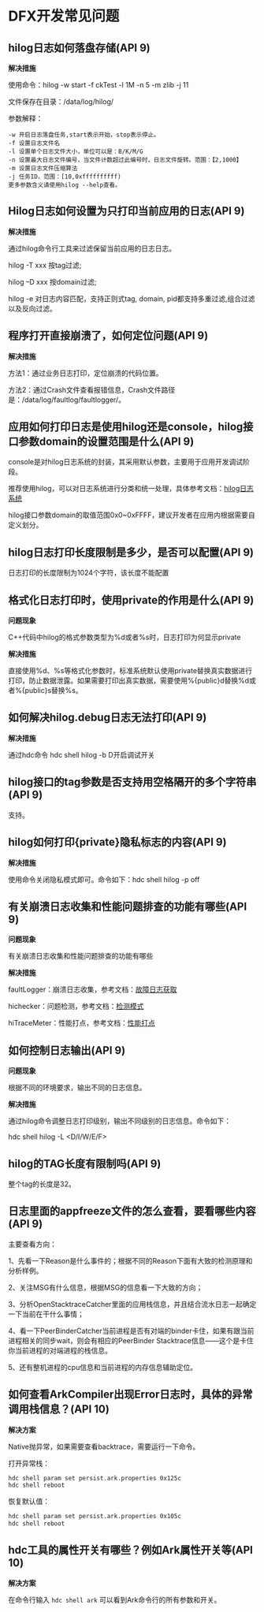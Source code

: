 # DFX开发常见问题

<!--Kit: Performance Analysis Kit-->
<!--Subsystem: HiviewDFX-->
<!--Owner: @mzyan-->
<!--Designer: @liyueric-->
<!--Tester: @gcw_KuLfPSbe-->
<!--Adviser: @foryourself-->

## hilog日志如何落盘存储(API 9)

**解决措施**

使用命令：hilog -w start -f ckTest -l 1M -n 5 -m zlib -j 11

文件保存在目录：/data/log/hilog/

参数解释：

```
-w 开启日志落盘任务,start表示开始，stop表示停止。
-f 设置日志文件名
-l 设置单个日志文件大小，单位可以是：B/K/M/G
-n 设置最大日志文件编号，当文件计数超过此编号时，日志文件旋转。范围：【2,1000】
-m 设置日志文件压缩算法
-j 任务ID，范围：[10,0xffffffffff)
更多参数含义请使用hilog --help查看。
```


## Hilog日志如何设置为只打印当前应用的日志(API 9)

**解决措施**

通过hilog命令行工具来过滤保留当前应用的日志日志。

hilog -T xxx 按tag过滤;

hilog –D xxx 按domain过滤;

hilog -e 对日志内容匹配，支持正则式tag, domain, pid都支持多重过滤,组合过滤以及反向过滤。


## 程序打开直接崩溃了，如何定位问题(API 9)

**解决措施**

方法1：通过业务日志打印，定位崩溃的代码位置。

方法2：通过Crash文件查看报错信息，Crash文件路径是：/data/log/faultlog/faultlogger/。


## 应用如何打印日志是使用hilog还是console，hilog接口参数domain的设置范围是什么(API 9)

console是对hilog日志系统的封装，其采用默认参数，主要用于应用开发调试阶段。

推荐使用hilog，可以对日志系统进行分类和统一处理，具体参考文档：[hilog日志系统](../reference/apis-performance-analysis-kit/js-apis-hilog.md)

hilog接口参数domain的取值范围0x0~0xFFFF，建议开发者在应用内根据需要自定义划分。


## hilog日志打印长度限制是多少，是否可以配置(API 9)

日志打印的长度限制为1024个字符，该长度不能配置


## 格式化日志打印时，使用private的作用是什么(API 9)

**问题现象**

C++代码中hilog的格式参数类型为%d或者%s时，日志打印为何显示private

**解决措施**

直接使用%d、%s等格式化参数时，标准系统默认使用private替换真实数据进行打印，防止数据泄露。如果需要打印出真实数据，需要使用%{public}d替换%d或者%{public}s替换%s。


## 如何解决hilog.debug日志无法打印(API 9)

**解决措施**

通过hdc命令 hdc shell hilog -b D开启调试开关


## hilog接口的tag参数是否支持用空格隔开的多个字符串(API 9)

支持。


## hilog如何打印{private}隐私标志的内容(API 9)

**解决措施**

使用命令关闭隐私模式即可。命令如下：hdc shell hilog -p off


## 有关崩溃日志收集和性能问题排查的功能有哪些(API 9)

**问题现象**

有关崩溃日志收集和性能问题排查的功能有哪些

**解决措施**

faultLogger：崩溃日志收集，参考文档：[故障日志获取](../reference/apis-performance-analysis-kit/js-apis-faultLogger.md)

hichecker：问题检测，参考文档：[检测模式](../reference/apis-performance-analysis-kit/js-apis-hichecker.md)

hiTraceMeter：性能打点，参考文档：[性能打点](../reference/apis-performance-analysis-kit/js-apis-hitracemeter.md)


## 如何控制日志输出(API 9)

**问题现象**

根据不同的环境要求，输出不同的日志信息。

**解决措施**

通过hilog命令调整日志打印级别，输出不同级别的日志信息。命令如下：

hdc shell hilog -L &lt;D/I/W/E/F&gt;


## hilog的TAG长度有限制吗(API 9)

整个tag的长度是32。


## 日志里面的appfreeze文件的怎么查看，要看哪些内容(API 9)

主要查看方向：

1、先看一下Reason是什么事件的；根据不同的Reason下面有大致的检测原理和分析样例。

2、关注MSG有什么信息，根据MSG的信息看一下大致的方向；

3、分析OpenStacktraceCatcher里面的应用栈信息，并且结合流水日志一起确定一下当前在干什么事情；

4、看一下PeerBinderCatcher当前进程是否有对端的binder卡住，如果有跟当前进程相关的同步wait，则会有相应的PeerBinder Stacktrace信息——这个是卡住你当前进程的对端进程的栈信息。

5、还有整机进程的cpu信息和当前进程的内存信息辅助定位。

## 如何查看ArkCompiler出现Error日志时，具体的异常调用栈信息？(API 10)

**解决方案**

Native抛异常，如果需要查看backtrace，需要运行一下命令。

打开异常栈：

```bash
hdc shell param set persist.ark.properties 0x125c
hdc shell reboot
```
恢复默认值：

```bash
hdc shell param set persist.ark.properties 0x105c
hdc shell reboot
```

## hdc工具的属性开关有哪些？例如Ark属性开关等(API 10)

**解决方案**

在命令行输入 `hdc shell ark` 可以看到Ark命令行的所有参数和开关。
